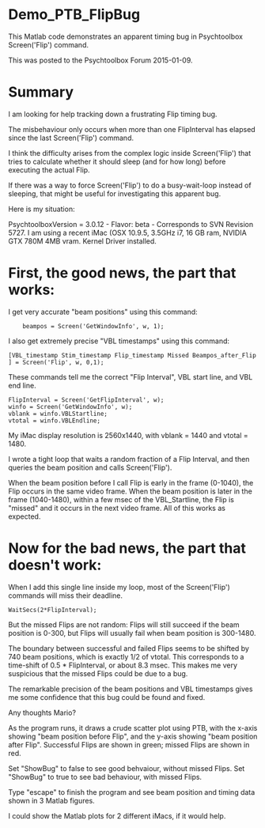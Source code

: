 # Demo_PTB_FlipBug

This Matlab code demonstrates an apparent timing bug in Psychtoolbox Screen('Flip') command.

This was posted to the Psychtoolbox Forum 2015-01-09.

# Summary

I am looking for help tracking down a frustrating Flip timing bug.

The misbehaviour only occurs when more than one FlipInterval has elapsed since the last Screen('Flip') command.

I think the difficulty arises from the complex logic inside Screen('Flip') that tries to calculate whether it should sleep (and for how long) before executing the actual Flip.

If there was a way to force Screen('Flip') to do a busy-wait-loop instead of sleeping, that might be useful for investigating this apparent bug.

Here is my situation:

PsychtoolboxVersion = 3.0.12 - Flavor: beta - Corresponds to SVN Revision 5727.
I am using a recent iMac (OSX 10.9.5, 3.5GHz i7, 16 GB ram, NVIDIA GTX 780M 4MB vram.
Kernel Driver installed.

# First, the good news, the part that works:

I get very accurate "beam positions" using this command:

        beampos = Screen('GetWindowInfo', w, 1);

I also get extremely precise "VBL timestamps" using this command:

    [VBL_timestamp Stim_timestamp Flip_timestamp Missed Beampos_after_Flip ] = Screen('Flip', w, 0,1);

These commands tell me the correct "Flip Interval", VBL start line, and VBL end line.

	FlipInterval = Screen('GetFlipInterval', w);
	winfo = Screen('GetWindowInfo', w);
	vblank = winfo.VBLStartline;
	vtotal = winfo.VBLEndline;

My iMac display resolution is 2560x1440, with vblank = 1440 and vtotal = 1480.

I wrote a tight loop that waits a random fraction of a Flip Interval,
and then queries the beam position and calls Screen('Flip').

When the beam position before I call Flip is early in the frame (0-1040), the Flip occurs in the same video frame.
When the beam position is later in the frame (1040-1480), within a few msec of the VBL_Startline, the Flip is "missed" and it occurs in the next video frame.
All of this works as expected.


# Now for the bad news, the part that doesn't work:

When I add this single line inside my loop, most of the Screen('Flip') commands will miss their deadline.

	WaitSecs(2*FlipInterval);

But the missed Flips are not random:
Flips will still succeed if the beam position is 0-300,
but Flips will usually fail when beam position is 300-1480.

The boundary between successful and failed Flips seems to be shifted by 740 beam positions, which is exactly 1/2 of vtotal.
This corresponds to a time-shift of 0.5 * FlipInterval, or about 8.3 msec.
This makes me very suspicious that the missed Flips could be due to a bug.

The remarkable precision of the beam positions and VBL timestamps gives me some confidence that this bug could be found and fixed.

Any thoughts Mario?



As the program runs, it draws a crude scatter plot using PTB,
with the x-axis showing "beam position before Flip",
and the y-axis showing "beam position after Flip".
Successful Flips are shown in green; missed Flips are shown in red.

Set "ShowBug" to false to see good behvaiour, without missed Flips.
Set "ShowBug" to true to see bad behaviour, with missed Flips.

Type "escape" to finish the program and see beam position and timing data shown in 3 Matlab figures.

I could show the Matlab plots for 2 different iMacs, if it would help.
 

